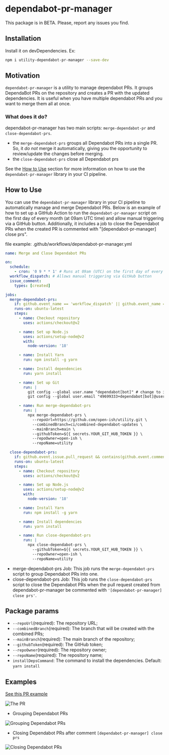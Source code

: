 # dependabot-pr-manager

This package is in BETA. Please, report any issues you find.

## Installation

Install it on devDependencies. Ex:

```bash
npm i utility-dependabot-pr-manager --save-dev
```

## Motivation

`dependabot-pr-manager` is a utility to manage dependabot PRs. It groups DependaBot PRs on the repository and creates a PR with the updated dependencies. It is useful when you have multiple dependabot PRs and you want to merge them all at once.

### What does it do?

dependabot-pr-manager has two main scripts: `merge-dependabot-pr` and `close-dependabot-prs`.

- the `merge-dependabot-prs` groups all Dependabot PRs into a single PR. So, it _do not_ merge it automatically, giving you the opportunity to review/update the changes before merging.
- the `close-dependabot-prs` close all Dependabot prs

See the [How to Use](#how-to-use) section for more information on how to use the `dependabot-pr-manager` library in your CI pipeline.

## How to Use

You can use the `dependabot-pr-manager` library in your CI pipeline to automatically manage and merge Dependabot PRs. Below is an example of how to set up a GitHub Action to run the `dependabot-pr-manager` script on the first day of every month (at 09am UTC time) and allow manual triggering via a GitHub button. Additionally, it includes a job to close the Dependabot PRs when the created PR is commented with "[dependabot-pr-manager] close prs".

file example: .github/workflows/dependabot-pr-manager.yml

```yaml
name: Merge and Close Dependabot PRs

on:
  schedule:
    - cron: '0 9 * * 1' # Runs at 09am (UTC) on the first day of every month (useful if your dependabot runs monthly in the first day at 08am). Change to fit your needs.
  workflow_dispatch: # Allows manual triggering via GitHub button
  issue_comment:
    types: [created]

jobs:
  merge-dependabot-prs:
    if: github.event_name == 'workflow_dispatch' || github.event_name == 'schedule'
    runs-on: ubuntu-latest
    steps:
      - name: Checkout repository
        uses: actions/checkout@v2

      - name: Set up Node.js
        uses: actions/setup-node@v2
        with:
          node-version: '18'

      - name: Install Yarn
        run: npm install -g yarn

      - name: Install dependencies
        run: yarn install

      - name: Set up Git
        run: |
          git config --global user.name "dependabot[bot]" # change to it to be the user that will merge the PRs 
          git config --global user.email "49699333+dependabot[bot]@users.noreply.github.com" # change to it to be the user that will merge the PRs

      - name: Run merge-dependabot-prs
        run: |
          npx merge-dependabot-prs \
            --repoUrl=https://github.com/open-ish/utility.git \
            --combinedBranch=ci/combined-dependabot-updates \
            --mainBranch=main \
            --githubToken=${{ secrets.YOUR_GIT_HUB_TOKEN }} \
            --repoOwner=open-ish \
            --repoName=utility

  close-dependabot-prs:
    if: github.event.issue.pull_request && contains(github.event.comment.body, '[dependabot-pr-manager] close prs')
    runs-on: ubuntu-latest
    steps:
      - name: Checkout repository
        uses: actions/checkout@v2

      - name: Set up Node.js
        uses: actions/setup-node@v2
        with:
          node-version: '18'

      - name: Install Yarn
        run: npm install -g yarn

      - name: Install dependencies
        run: yarn install

      - name: Run close-dependabot-prs
        run: |
          npx close-dependabot-prs \
            --githubToken=${{ secrets.YOUR_GIT_HUB_TOKEN }} \
            --repoOwner=open-ish \
            --repoName=utility
```

- merge-dependabot-prs Job: This job runs the `merge-dependabot-prs` script to group Dependabot PRs into one.
- close-dependabot-prs Job: This job runs the `close-dependabot-prs` script to close the Dependabot PRs when the pull request created from dependabot-pr-manager be commented with `'[dependabot-pr-manager] close prs'`.

## Package params

- `--repoUrl`(required): The repository URL;
- `--combinedBranch`(required): The branch that will be created with the combined PRs;
- `--mainBranch`(required): The main branch of the repository;
- `--githubToken`(required): The GitHub token;
- `--repoOwner`(required): The repository owner;
- `--repoName`(required): The repository name;
- `installDepsCommand`: The command to install the dependencies. Default: `yarn install`

## Examples

[See this PR example](https://github.com/open-ish/utility/pull/63)

![The PR](https://github.com/user-attachments/assets/65b88b81-6eee-41ce-bd18-30353f73ec7b)

- Grouping Dependabot PRs

![Grouping Dependabot PRs](https://github.com/user-attachments/assets/a6495e62-bdda-4929-b469-38d1c6c7c48e)

- Closing Dependabot PRs after comment `[dependabot-pr-manager] close prs`

![Closing Dependabot PRs](https://github.com/user-attachments/assets/f090c41d-2125-45d4-afc9-2aa7c22b9bee)
